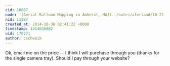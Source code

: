 ```yaml
---
cid: 10667
node: ![Aerial Balloon Mapping in Amherst, MA](../notes/aferland/10-21-2014/aerial-balloon-mapping)
nid: 11287
created_at: 2014-10-30 02:41:22 +0000
timestamp: 1414636882
uid: 170271
author: cschweik
---
```


Ok, email me on the price -- I think I will purchase through you (thanks for the single camera tray). Should I pay through your website?
